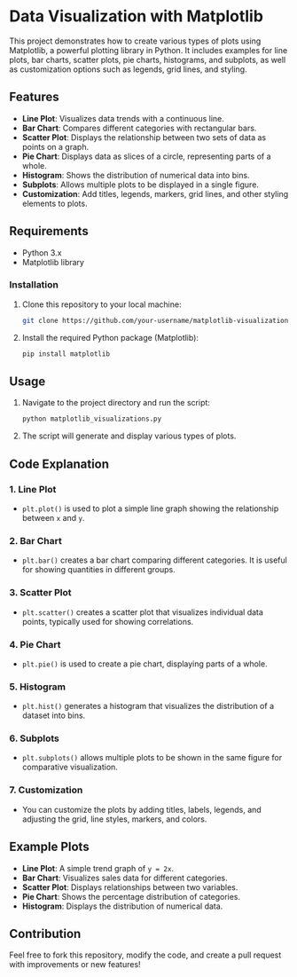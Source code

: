 
# Data Visualization with Matplotlib

This project demonstrates how to create various types of plots using Matplotlib, a powerful plotting library in Python. It includes examples for line plots, bar charts, scatter plots, pie charts, histograms, and subplots, as well as customization options such as legends, grid lines, and styling.

## Features

- **Line Plot**: Visualizes data trends with a continuous line.
- **Bar Chart**: Compares different categories with rectangular bars.
- **Scatter Plot**: Displays the relationship between two sets of data as points on a graph.
- **Pie Chart**: Displays data as slices of a circle, representing parts of a whole.
- **Histogram**: Shows the distribution of numerical data into bins.
- **Subplots**: Allows multiple plots to be displayed in a single figure.
- **Customization**: Add titles, legends, markers, grid lines, and other styling elements to plots.

## Requirements

- Python 3.x
- Matplotlib library

### Installation

1. Clone this repository to your local machine:
   ```bash
   git clone https://github.com/your-username/matplotlib-visualizations.git
   ```

2. Install the required Python package (Matplotlib):
   ```bash
   pip install matplotlib
   ```

## Usage

1. Navigate to the project directory and run the script:
   ```bash
   python matplotlib_visualizations.py
   ```

2. The script will generate and display various types of plots.

## Code Explanation

### 1. **Line Plot**
   - `plt.plot()` is used to plot a simple line graph showing the relationship between `x` and `y`.

### 2. **Bar Chart**
   - `plt.bar()` creates a bar chart comparing different categories. It is useful for showing quantities in different groups.

### 3. **Scatter Plot**
   - `plt.scatter()` creates a scatter plot that visualizes individual data points, typically used for showing correlations.

### 4. **Pie Chart**
   - `plt.pie()` is used to create a pie chart, displaying parts of a whole.

### 5. **Histogram**
   - `plt.hist()` generates a histogram that visualizes the distribution of a dataset into bins.

### 6. **Subplots**
   - `plt.subplots()` allows multiple plots to be shown in the same figure for comparative visualization.

### 7. **Customization**
   - You can customize the plots by adding titles, labels, legends, and adjusting the grid, line styles, markers, and colors.

## Example Plots
- **Line Plot**: A simple trend graph of `y = 2x`.
- **Bar Chart**: Visualizes sales data for different categories.
- **Scatter Plot**: Displays relationships between two variables.
- **Pie Chart**: Shows the percentage distribution of categories.
- **Histogram**: Displays the distribution of numerical data.

## Contribution

Feel free to fork this repository, modify the code, and create a pull request with improvements or new features!

